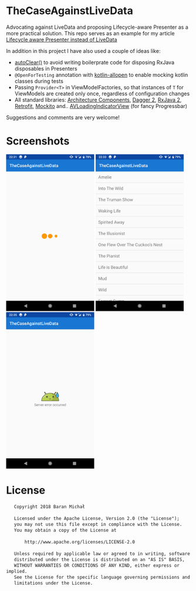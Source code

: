 # TheCaseAgainstLiveData
Advocating against LiveData and proposing Lifecycle-aware Presenter as a more practical solution. 
This repo serves as an example for my article [Lifecycle aware Presenter instead of LiveData](https://medium.com/p/f77d640115ef)

In addition in this project I have also used a couple of ideas like: 
* [autoClear()](https://thuytrinh.github.io/rxjava/android/2018/06/26/utility-auto-clear.html) to avoid writing boilerprate code for disposing RxJava disposables in Presenters   
* `@OpenForTesting` annotation with [kotlin-allopen](https://kotlinlang.org/docs/reference/compiler-plugins.html) to enable mocking kotlin classes during tests
* Passing `Provider<T>` in ViewModelFactories, so that instances of `T` for ViewModels are created only once, regardless of configuration changes
* All standard libraries: [Architecture Components](https://developer.android.com/topic/libraries/architecture/), [Dagger 2](https://google.github.io/dagger/), [RxJava 2](https://github.com/ReactiveX/RxJava), [Retrofit](https://square.github.io/retrofit/), [Mockito](https://site.mockito.org/) and.. [AVLoadingIndicatorView](https://github.com/81813780/AVLoadingIndicatorView) (for fancy Progressbar)

Suggestions and comments are very welcome!

# Screenshots
<img src="assets/Screenshot_1.png" width="240px" />   <img src="assets/Screenshot_2.png" width="240px" />   <img src="assets/Screenshot_3.png" width="240px" />

# License
```
   Copyright 2018 Baran Michał

   Licensed under the Apache License, Version 2.0 (the "License");
   you may not use this file except in compliance with the License.
   You may obtain a copy of the License at

       http://www.apache.org/licenses/LICENSE-2.0

   Unless required by applicable law or agreed to in writing, software
   distributed under the License is distributed on an "AS IS" BASIS,
   WITHOUT WARRANTIES OR CONDITIONS OF ANY KIND, either express or implied.
   See the License for the specific language governing permissions and
   limitations under the License.
```
